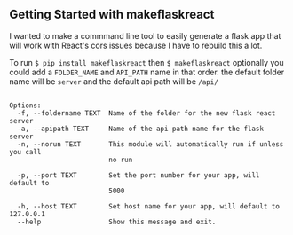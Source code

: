 ## Getting Started with makeflaskreact

I wanted to make a commmand line tool to easily generate a flask app that will work with React's cors issues
because I have to rebuild this a lot.

To run `$ pip install makeflaskreact`
then  `$ makeflaskreact`
optionally you could add a `FOLDER_NAME` and `API_PATH` name in that order.
the default folder name will be `server` and the default api path will be `/api/`



```shell

Options:
  -f, --foldername TEXT  Name of the folder for the new flask react server
  -a, --apipath TEXT     Name of the api path name for the flask server
  -n, --norun TEXT       This module will automatically run if unless you call
                         no run

  -p, --port TEXT        Set the port number for your app, will default to
                         5000

  -h, --host TEXT        Set host name for your app, will default to 127.0.0.1
  --help                 Show this message and exit.

```
